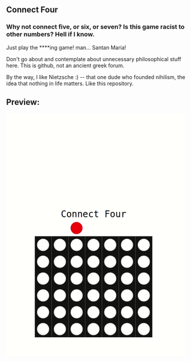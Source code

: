 ## Connect Four
### Why not connect five, or six, or seven? Is this game racist to other numbers? Hell if I know. 
Just play the \*\*\*\*ing game! man... Santan Maria!

Don't go about and contemplate about unnecessary philosophical stuff here. This is github, not an ancient greek forum.

By the way, I like Nietzsche :) -- that one dude who founded nihilism, the idea that nothing in life matters. Like this repository. 

## Preview:

![preview.gif](preview/preview.gif)

